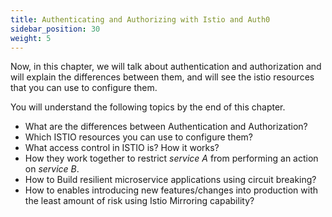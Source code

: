 ```yaml
---
title: Authenticating and Authorizing with Istio and Auth0
sidebar_position: 30
weight: 5
---
```


Now, in this chapter, we will talk about authentication and authorization and will explain the differences between them, and will see the istio resources that you can use to configure them. 

You will understand the following topics by the end of this chapter.

* What are the differences between Authentication and Authorization?
* Which ISTIO resources you can use to configure them?
* What access control in ISTIO is? How it works?
* How they work together to restrict *service A* from performing an action on *service B*.
* How to Build resilient microservice applications using circuit breaking?
* How to enables introducing new features/changes into production with the least amount of risk using Istio Mirroring capability?


